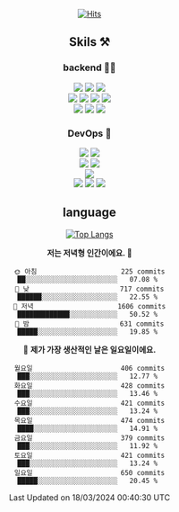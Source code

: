 <div align="center">

[![Hits](https://hits.seeyoufarm.com/api/count/incr/badge.svg?url=https%3A%2F%2Fgithub.com%2Fzxcv9203%2Fhit-counter&count_bg=%23FF7272&title_bg=%23324C2E&icon=codeigniter.svg&icon_color=%23DD5B5B&title=%EB%B0%A9%EB%AC%B8%EC%9E%90&edge_flat=false)](https://hits.seeyoufarm.com)
  
## Skils ⚒️
### backend 🧑‍💻
  
<img src="https://img.shields.io/badge/Java-FF6600?style=flat-square&logo=buymeacoffee&logoColor=white"/>
<img src="https://img.shields.io/badge/Go-0099FF?style=flat-square&logo=go&logoColor=white"/>
<img src="https://img.shields.io/badge/Kotlin-7F52FF?style=flat-square&logo=kotlin&logoColor=white"/>
  
  
<br />
  
<img src="https://img.shields.io/badge/Spring-339933?style=flat-square&logo=Spring&logoColor=white"/>
<img src="https://img.shields.io/badge/Spring Boot-339933?style=flat-square&logo=Spring Boot&logoColor=white"/>
<img src="https://img.shields.io/badge/Spring Security-339933?style=flat-square&logo=Spring Security&logoColor=white"/>
  
<img src="https://img.shields.io/badge/Spring Data JPA-339933?style=flat-square&logo=Hibernate&logoColor=white"/>

<br />
  
  <img src="https://img.shields.io/badge/mysql-0099FF?style=flat-square&logo=mysql&logoColor=white"/>
  <img src="https://img.shields.io/badge/mariadb-0099FF?style=flat-square&logo=mariadb&logoColor=white"/>
  <img src="https://img.shields.io/badge/mongoDB-47A248?style=flat-square&logo=mongodb&logoColor=white"/>
  
  
### DevOps 🚀
  
  <img src="https://img.shields.io/badge/docker-2496ED?style=flat-square&logo=docker&logoColor=white"/>
  <img src="https://img.shields.io/badge/kubernetes-326CE5?style=flat-square&logo=kubernetes&logoColor=white"/>
  
  <br />
  
  <img src="https://img.shields.io/badge/Github Actions-2088FF?style=flat-square&logo=githubactions&logoColor=white"/>
  <img src="https://img.shields.io/badge/Jenkins-D24939?style=flat-square&logo=jenkins&logoColor=white"/>
  
  
  <br />
  <img src="https://img.shields.io/badge/terraform-7B42BC?style=flat-square&logo=terraform&logoColor=white"/>
  
  <br />
  <img src="https://img.shields.io/badge/Amazon AWS-232F3E?style=flat-square&logo=Amazon AWS&logoColor=white"/>

  <img src="https://img.shields.io/badge/GCP-4285F4?style=flat-square&logo=googlecloud&logoColor=white"/>
  <img src="https://img.shields.io/badge/NCP-03C75A?style=flat-square&logo=naver&logoColor=white"/>
  
  
## language

[![Top Langs](https://github-readme-stats.vercel.app/api/top-langs/?username=zxcv9203&hide=html&exclude_repo=zxcv9203.github.io,golB&theme=grate-gatsby)](https://github.com/zxcv9203/github-readme-stats)
  
<!--START_SECTION:waka-->
**저는 저녁형 인간이에요. 🦉** 

```text
🌞 아침                     225 commits         ██░░░░░░░░░░░░░░░░░░░░░░░   07.08 % 
🌆 낮　                     717 commits         ██████░░░░░░░░░░░░░░░░░░░   22.55 % 
🌃 저녁                     1606 commits        █████████████░░░░░░░░░░░░   50.52 % 
🌙 밤　                     631 commits         █████░░░░░░░░░░░░░░░░░░░░   19.85 % 
```
📅 **제가 가장 생산적인 날은 일요일이에요.** 

```text
월요일                      406 commits         ███░░░░░░░░░░░░░░░░░░░░░░   12.77 % 
화요일                      428 commits         ███░░░░░░░░░░░░░░░░░░░░░░   13.46 % 
수요일                      421 commits         ███░░░░░░░░░░░░░░░░░░░░░░   13.24 % 
목요일                      474 commits         ████░░░░░░░░░░░░░░░░░░░░░   14.91 % 
금요일                      379 commits         ███░░░░░░░░░░░░░░░░░░░░░░   11.92 % 
토요일                      421 commits         ███░░░░░░░░░░░░░░░░░░░░░░   13.24 % 
일요일                      650 commits         █████░░░░░░░░░░░░░░░░░░░░   20.45 % 
```



 Last Updated on 18/03/2024 00:40:30 UTC
<!--END_SECTION:waka-->
  
</div>

